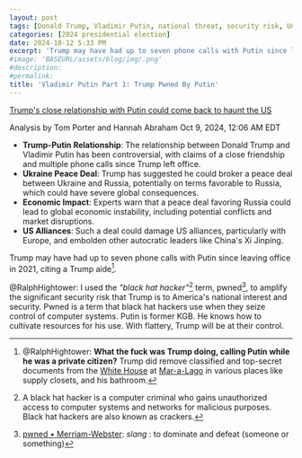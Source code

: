 ```yaml
---
layout: post
tags: [Donald Trump, Vladimir Putin, national threat, security risk, United States of America, Russia]
categories: [2024 presidential election]
date: 2024-10-12 5:33 PM
excerpt: 'Trump may have had up to seven phone calls with Putin since leaving office in 2021, citing a Trump aide.'
#image: 'BASEURL/assets/blog/img/.png'
#description:
#permalink:
title: 'Vladimir Putin Part 1: Trump Pwned By Putin'
---
```



[Trump's close relationship with Putin could come back to haunt the US](https://www.businessinsider.com/trump-relationship-putin-back-to-us-woodward-book-ukraine-russia-2024-10)

Analysis by Tom Porter and Hannah Abraham Oct 9, 2024, 12:06 AM EDT

- **Trump-Putin Relationship**: The relationship between Donald Trump and Vladimir Putin has been controversial, with claims of a close friendship and multiple phone calls since Trump left office.
- **Ukraine Peace Deal**: Trump has suggested he could broker a peace deal between Ukraine and Russia, potentially on terms favorable to Russia, which could have severe global consequences.
- **Economic Impact**: Experts warn that a peace deal favoring Russia could lead to global economic instability, including potential conflicts and market disruptions.
- **US Alliances**: Such a deal could damage US alliances, particularly with Europe, and embolden other autocratic leaders like China's Xi Jinping.

Trump may have had up to seven phone calls with Putin since leaving office in 2021, citing a Trump aide[^11].

@RalphHightower: I used the *"black hat hacker"*[^12] term, pwned[^13], to amplify the significant security risk that Trump is to America's national interest and security. Pwned is a term that black hat hackers use when they seize control of computer systems. Putin is former KGB. He knows how to cultivate resources for his use. With flattery, Trump will be at their control.

[^11]: @RalphHightower: **What the fuck was Trump doing, calling Putin while he was a private citizen?** Trump did remove classified and top-secret documents from the [White House](https://whitehouse.gov/) at [Mar-a-Lago](https://www.maralagoclub.com/) in various places like supply closets, and his bathroom.
[^12]: A black hat hacker is a computer criminal who gains unauthorized access to computer systems and networks for malicious purposes. Black hat hackers are also known as crackers.
[^13]: [pwned • Merriam-Webster](http://www.merriam-webster.com/dictionary/pwned): *slang* : to dominate and defeat (someone or something)


